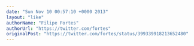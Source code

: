 ```yaml
---
date: "Sun Nov 10 00:57:10 +0000 2013"
layout: "like"
authorName: "Filipe Fortes"
authorUrl: "https://twitter.com/fortes"
originalPost: "https://twitter.com/fortes/status/399339918213652480"
---
```

